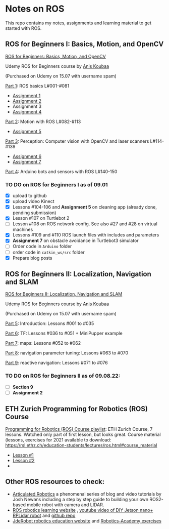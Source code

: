 # Notes on ROS

This repo contains my notes, assignments and learning material to get started with ROS.

## ROS for Beginners I: Basics, Motion, and OpenCV
[ROS for Beginners: Basics, Motion, and OpenCV](https://www.udemy.com/course/ros-essentials/)

Udemy ROS for Beginners course by [Anis Koubaa](https://www.udemy.com/user/anis-koubaa) 

(Purchased on Udemy on 15.07 with username spam) 

[Part 1](./ROS-notes/1.ROS-essentials-Nov21-Lessons-1-77.md): ROS basics L#001-#081

* [Assignment 1](./ROS-notes/ROS_Assignment_1.md)
* [Assignment 2](./ROS-notes/ROS_Assignment_2.md)
* Assignment 3
* [Assignment 4](./ROS-notes/ROS_Assignment_4.md)

[Part 2](./ROS-notes/2.ROS-essentials-Motion-Nov21-L82-112.md): Motion with ROS L#082-#113

* [Assignment 5](./ROS-notes/ROS_Assignment_5.md)

[Part 3](./ROS-notes/3.ROS-essentials-Perception-Dec21-L114.138.md): Perception: Computer vision with OpenCV and laser scanners L#114-#139

* [Assignment 6](./ROS-notes/ROS_Assignment_6.md)
* [Assignment 7](./ROS-notes/ROS_Assignment_7.md)

[Part 4](./ROS-notes/4.ROS-essentials-rosserial-Dec21.md): Arduino bots and sensors with ROS L#140-150

### TO DO on ROS for Beginners I as of 09.01

- [x] upload to github
- [x] upload video Kinect
- [x] Lessons #104-106 and **Assignment 5** on cleaning app (already done, pending submission)
- [x] Lesson #107 on Turtlebot 2
- [ ] Lesson #108 on ROS network config. See also #27 and #28 on virtual machines
- [x] Lessons #109 and #110 ROS launch files with includes and parameters 
- [x] **Assignment 7** on obstacle avoidance in Turtlebot3 simulator
- [ ] Order code in `Arduino` folder 
- [ ] order code in `catkin_ws/src` folder
- [x] Prepare blog posts

## ROS for Beginners II: Localization, Navigation and SLAM
[ROS for Beginners II: Localization, Navigation and SLAM](https://www.udemy.com/course/ros-navigation/)

Udemy ROS for Beginners course by [Anis Koubaa](https://www.udemy.com/user/anis-koubaa) 

(Purchased on Udemy on 15.07 with username spam) 

[Part 5](./ROS-notes/5.ROS-navigation-Intro-Jan22-L001-035.md): Introduction: Lessons #001 to #035

[Part 6](./ROS-notes/6.ROS-navigation-TF-Jan22-L036-051.md): TF: Lessons #036 to #051 + MiniPupper example

[Part 7](./ROS-notes/7.ROS-navigation-maps-Apr22-L052-062.md): maps: Lessons #052 to #062

[Part 8](./ROS-notes/8.ROS-navigation-tuning-Jul22-L063-070.md): navigation parameter tuning: Lessons #063 to #070

[Part 9](./ROS-notes/9.ROS-navigation-reactive-Aug22-L071-076.md): reactive navigation: Lessons #071 to #076

### TO DO on ROS for Beginners II as of 09.08.22:

- [ ] **Section 9**
- [ ] **Assignment 2**

##  ETH Zurich Programming for Robotics (ROS) Course
[Programming for Robotics (ROS) Course playlist](https://www.youtube.com/playlist?list=PLE-BQwvVGf8HOvwXPgtDfWoxd4Cc6ghiP): ETH Zurich Course, 7 lessons. Watched only part of first lesson, but looks great. Course material (lessons, exercises for 2021 available to download: https://rsl.ethz.ch/education-students/lectures/ros.html#course_material

* [Lesson #1](./ROS-notes/ROS_ETH_Zurich_L1.md)
* [Lesson #2](./ROS-notes/ROS_ETH_Zurich_L2.md)
* 


## Other ROS resources to check:
* [Articulated Robotics](https://articulatedrobotics.xyz/) a phenomenal series of blog and video tutorials by Josh Newans including a step by step guide to building your own ROS2-based mobile robot with camera and LIDAR.
* [ROS robotics learning website](https://www.rosroboticslearning.com/) , [youtube video of DIY Jetson nano+ RPLidar robot](https://www.youtube.com/watch?v=Uz_i_sjVhIM) and [github repo](https://github.com/bandasaikrishna/Autonomous_Mobile_Robot)
* [JdeRobot robotics education website](https://jderobot.github.io/projects/robotics_education/) and [Robotics-Academy exercises](https://jderobot.github.io/RoboticsAcademy/exercises/)

